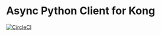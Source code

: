 # Async Python Client for Kong

[![CircleCI](https://circleci.com/gh/lendingblock/aio-kong.svg?style=svg)](https://circleci.com/gh/lendingblock/aio-kong)
